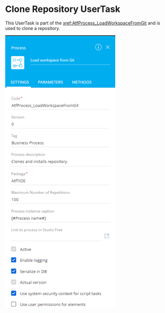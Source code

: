 ﻿---
uid: AtfProcessUserTask_CloneRepository
---

# Clone Repository UserTask

This UserTask is part of the <xref:AtfProcess_LoadWorkspaceFromGit> and is used to clone a repository.


![clone](../images/UserTask/AtfProcessUserTask_CloneRepository.png)
